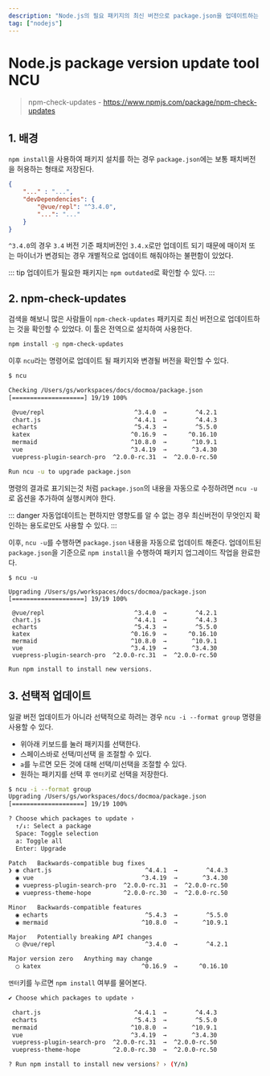 ```yaml
---
description: "Node.js의 필요 패키지의 최신 버전으로 package.json을 업데이트하는 툴"
tag: ["nodejs"]
---
```


# Node.js package version update tool NCU

> npm-check-updates - <https://www.npmjs.com/package/npm-check-updates>

## 1. 배경

`npm install`을 사용하여 패키지 설치를 하는 경우 `package.json`에는 보통 패치버전을 허용하는 형태로 저장된다.

```json title="package.json"
{
    "..." : "...",
    "devDependencies": {
        "@vue/repl": "^3.4.0",
        "...": "..."
    }
}
```

`^3.4.0`의 경우 `3.4` 버전 기준 패치버전인 `3.4.x`로만 업데이트 되기 때문에 매이저 또는 마이너가 변경되는 경우 개별적으로 업데이트 해줘야하는 불편함이 있었다.

::: tip
업데이트가 필요한 패키지는 `npm outdated`로 확인할 수 있다.
:::

## 2. npm-check-updates

검색을 해보니 많은 사람들이 `npm-check-updates` 패키지로 최신 버전으로 업데이트하는 것을 확인할 수 있었다. 이 툴은 전역으로 설치하여 사용한다.

```bash
npm install -g npm-check-updates
```

이후 `ncu`라는 명령어로 업데이트 될 패키지와 변경될 버전을 확인할 수 있다.

```bash
$ ncu

Checking /Users/gs/workspaces/docs/docmoa/package.json
[====================] 19/19 100%

 @vue/repl                         ^3.4.0  →        ^4.2.1
 chart.js                          ^4.4.1  →        ^4.4.3
 echarts                           ^5.4.3  →        ^5.5.0
 katex                            ^0.16.9  →      ^0.16.10
 mermaid                          ^10.8.0  →       ^10.9.1
 vue                              ^3.4.19  →       ^3.4.30
 vuepress-plugin-search-pro  ^2.0.0-rc.31  →  ^2.0.0-rc.50

Run ncu -u to upgrade package.json
```

명령의 결과로 표기되는것 처럼 `package.json`의 내용을 자동으로 수정하려면 `ncu -u`로 옵션을 추가하여 실행시켜야 한다.

::: danger
자동업데이트는 편하지만 영향도를 알 수 없는 경우 최신버전이 무엇인지 확인하는 용도로만도 사용할 수 있다.
:::

이후, `ncu -u`를 수행하면 `package.json` 내용을 자동으로 업데이트 해준다. 업데이트된 `package.json`을 기준으로 `npm install`을 수행하여 패키지 업그레이드 작업을 완료한다.

```
$ ncu -u

Upgrading /Users/gs/workspaces/docs/docmoa/package.json
[====================] 19/19 100%

 @vue/repl                         ^3.4.0  →        ^4.2.1
 chart.js                          ^4.4.1  →        ^4.4.3
 echarts                           ^5.4.3  →        ^5.5.0
 katex                            ^0.16.9  →      ^0.16.10
 mermaid                          ^10.8.0  →       ^10.9.1
 vue                              ^3.4.19  →       ^3.4.30
 vuepress-plugin-search-pro  ^2.0.0-rc.31  →  ^2.0.0-rc.50

Run npm install to install new versions.
```

## 3. 선택적 업데이트

일괄 버전 업데이트가 아니라 선택적으로 하려는 경우 `ncu -i --format group` 명령을 사용할 수 있다.
- 위아래 키보드를 눌러 패키지를 선택한다.
- 스페이스바로 선택/미선택 을 조절할 수 있다.
- `a`를 누르면 모든 것에 대해 선택/미선택을 조절할 수 있다.
- 원하는 패키지를 선택 후 `엔터`키로 선택을 저장한다.

```bash
$ ncu -i --format group
Upgrading /Users/gs/workspaces/docs/docmoa/package.json
[====================] 19/19 100%

? Choose which packages to update › 
  ↑/↓: Select a package
  Space: Toggle selection
  a: Toggle all
  Enter: Upgrade 

Patch   Backwards-compatible bug fixes
❯ ◉ chart.js                          ^4.4.1  →        ^4.4.3
  ◉ vue                              ^3.4.19  →       ^3.4.30
  ◉ vuepress-plugin-search-pro  ^2.0.0-rc.31  →  ^2.0.0-rc.50
  ◉ vuepress-theme-hope         ^2.0.0-rc.30  →  ^2.0.0-rc.50

Minor   Backwards-compatible features
  ◉ echarts                           ^5.4.3  →        ^5.5.0
  ◉ mermaid                          ^10.8.0  →       ^10.9.1

Major   Potentially breaking API changes
  ◯ @vue/repl                         ^3.4.0  →        ^4.2.1

Major version zero   Anything may change
  ◯ katex                            ^0.16.9  →      ^0.16.10
```

`엔터`키를 누르면 `npm install` 여부를 물어본다.

```bash
✔ Choose which packages to update › 

 chart.js                          ^4.4.1  →        ^4.4.3
 echarts                           ^5.4.3  →        ^5.5.0
 mermaid                          ^10.8.0  →       ^10.9.1
 vue                              ^3.4.19  →       ^3.4.30
 vuepress-plugin-search-pro  ^2.0.0-rc.31  →  ^2.0.0-rc.50
 vuepress-theme-hope         ^2.0.0-rc.30  →  ^2.0.0-rc.50

? Run npm install to install new versions? › (Y/n)
```
